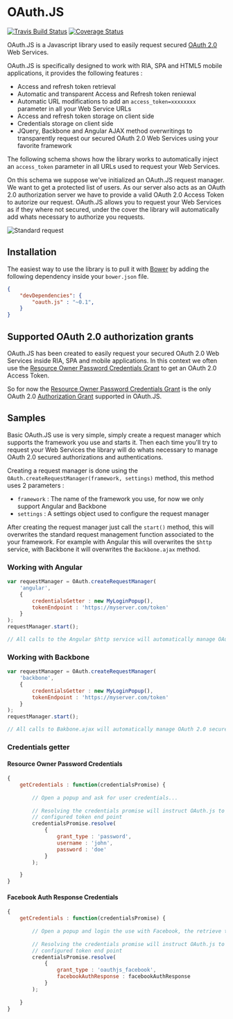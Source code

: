 # OAuth.JS

[![Travis Build Status](http://img.shields.io/travis/gomoob/oauth.js.svg?style=flat)](https://travis-ci.org/gomoob/oauth.js)
[![Coverage Status](https://img.shields.io/coveralls/gomoob/oauth.js.svg?branch=master&style=flat)](https://coveralls.io/r/gomoob/oauth.js?branch=master)

OAuth.JS is a Javascript library used to easily request secured [OAuth 2.0](http://tools.ietf.org/html/rfc6749) Web 
Services.

OAuth.JS is specifically designed to work with RIA, SPA and HTML5 mobile applications, it provides the following 
features : 
 * Access and refresh token retrieval
 * Automatic and transparent Access and Refresh token reniewal
 * Automatic URL modifications to add an `access_token=xxxxxxxx` parameter in all your Web Service URLs
 * Access and refresh token storage on client side
 * Credentials storage on client side
 * JQuery, Backbone and Angular AJAX method overwritings to transparently request our secured OAuth 2.0 Web Services 
   using your favorite framework 

The following schema shows how the library works to automatically inject an `access_token` parameter in all URLs used to 
request your Web Services. 

On this schema we suppose we've initialized an OAuth.JS request manager. We want to get a protected list of users. 
As our server also acts as an OAuth 2.0 authorization server we have to provide a valid OAuth 2.0 Access Token to 
autorize our request. OAuth.JS allows you to request your Web Services as if they where not secured, under the cover the 
library will automatically add whats necessary to authorize you requests.

![Standard request](https://s3.amazonaws.com/gomoob-github/oauth.js/standard-request.png "Standard request")

## Installation

The easiest way to use the library is to pull it with [Bower](http://bower.io/) by adding the following dependency 
inside your `bower.json` file.

```json
{
    "devDependencies": {
        "oauth.js" : "~0.1",
    }
}
```

## Supported OAuth 2.0 authorization grants

OAuth.JS has been created to easily request your secured OAuth 2.0 Web Services inside RIA, SPA and mobile applications. 
In this context we often use the 
[Resource Owner Password Credentials Grant](http://tools.ietf.org/html/rfc6749#section-4.3) to get an OAuth 2.0 Access 
Token. 

So for now the [Resource Owner Password Credentials Grant](http://tools.ietf.org/html/rfc6749#section-4.3) is the only 
OAuth 2.0 [Authorization Grant](http://tools.ietf.org/html/rfc6749#section-1.3) supported in OAuth.JS. 

## Samples

Basic OAuth.JS use is very simple, simply create a request manager which supports the framework you use and starts it. 
Then each time you'll try to request your Web Services the library will do whats necessary to manage OAuth 2.0 secured 
authorizations and authentications.

Creating a request manager is done using the `OAuth.createRequestManager(framework, settings)` method, this method uses 2 
parameters : 
 * `framework` : The name of the framework you use, for now we only support Angular and Backbone
 * `settings`  : A settings object used to configure the request manager

After creating the request manager just call the `start()` method, this will overwrites the standard request management 
function associated to the your framework. For example with Angular this will overwrites the `$http` service, with 
Backbone it will overwrites the `Backbone.ajax` method.

### Working with Angular

```javascript
var requestManager = OAuth.createRequestManager(
    'angular',
    {
        credentialsGetter : new MyLoginPopup(),
        tokenEndpoint : 'https://myserver.com/token'
    }
);
requestManager.start();

// All calls to the Angular $http service will automatically manage OAuth 2.0 secured accesses under the cover

```

### Working with Backbone

```javascript
var requestManager = OAuth.createRequestManager(
    'backbone',
    {
        credentialsGetter : new MyLoginPopup(),
        tokenEndpoint : 'https://myserver.com/token'
    }
);
requestManager.start();

// All calls to Bakbone.ajax will automatically manage OAuth 2.0 secured accesses under the cover

```

### Credentials getter

#### Resource Owner Password Credentials

```javascript
{
    getCredentials : function(credentialsPromise) {
        
        // Open a popup and ask for user credentials...
        
        // Resolving the credentials promise will instruct OAuth.js to get a new OAuth 2.0 Access Token using the 
        // configured token end point
        credentialsPromise.resolve(
            {
                grant_type : 'password',
                username : 'john',
                password : 'doe'
            }
        );

    }
}
```

#### Facebook Auth Response Credentials

```javascript
{
    getCredentials : function(credentialsPromise) {
    
        // Open a popup and login the use with Facebook, the retrieve the Facebook Auth response
        
        // Resolving the credentials promise will instruct OAuth.js to get a new OAuth 2.0 Access Token using the 
        // configured token end point
        credentialsPromise.resolve(
            {
                grant_type : 'oauthjs_facebook',
                facebookAuthResponse : facebookAuthResponse
            }
        );
    
    }
}
```